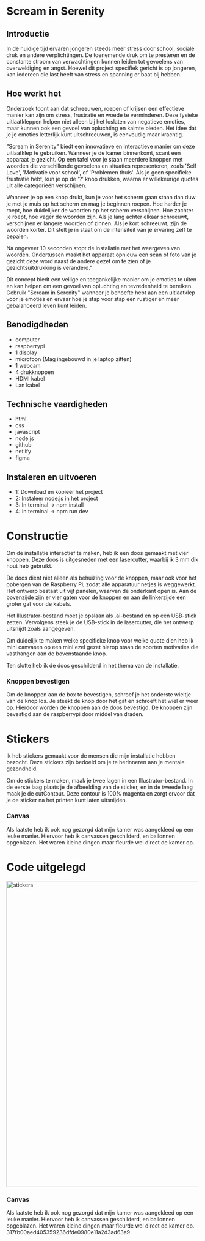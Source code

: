 # Scream in Serenity

## Introductie

In de huidige tijd ervaren jongeren steeds meer stress door school, sociale druk en andere verplichtingen. De toenemende druk om te presteren en de constante stroom van verwachtingen kunnen leiden tot gevoelens van overweldiging en angst. Hoewel dit project specifiek gericht is op jongeren, kan iedereen die last heeft van stress en spanning er baat bij hebben.

## Hoe werkt het

Onderzoek toont aan dat schreeuwen, roepen of krijsen een effectieve manier kan zijn om stress, frustratie en woede te verminderen. Deze fysieke uitlaatkleppen helpen niet alleen bij het loslaten van negatieve emoties, maar kunnen ook een gevoel van opluchting en kalmte bieden. Het idee dat je je emoties letterlijk kunt uitschreeuwen, is eenvoudig maar krachtig.

"Scream in Serenity" biedt een innovatieve en interactieve manier om deze uitlaatklep te gebruiken. Wanneer je de kamer binnenkomt, scant een apparaat je gezicht. Op een tafel voor je staan meerdere knoppen met woorden die verschillende gevoelens en situaties representeren, zoals 'Self Love', 'Motivatie voor school', of 'Problemen thuis'. Als je geen specifieke frustratie hebt, kun je op de '?' knop drukken, waarna er willekeurige quotes uit alle categorieën verschijnen.

Wanneer je op een knop drukt, kun je voor het scherm gaan staan dan duw je met je muis op het scherm en mag je beginnen roepen. Hoe harder je roept, hoe duidelijker de woorden op het scherm verschijnen. Hoe zachter je roept, hoe vager de woorden zijn. Als je lang achter elkaar schreeuwt, verschijnen er langere woorden of zinnen. Als je kort schreeuwt, zijn de woorden korter. Dit stelt je in staat om de intensiteit van je ervaring zelf te bepalen.

Na ongeveer 10 seconden stopt de installatie met het weergeven van woorden. Ondertussen maakt het apparaat opnieuw een scan of foto van je gezicht deze word naast de andere gezet om te zien of je gezichtsuitdrukking is veranderd."

Dit concept biedt een veilige en toegankelijke manier om je emoties te uiten en kan helpen om een gevoel van opluchting en tevredenheid te bereiken. Gebruik "Scream in Serenity" wanneer je behoefte hebt aan een uitlaatklep voor je emoties en ervaar hoe je stap voor stap een rustiger en meer gebalanceerd leven kunt leiden.

## Benodigdheden

- computer
- raspberrypi
- 1 display
- microfoon (Mag ingebouwd in je laptop zitten)
- 1 webcam
- 4 drukknoppen
- HDMI kabel
- Lan kabel

## Technische vaardigheden

- html
- css
- javascript
- node.js
- github
- netlify
- figma

## Instaleren en uitvoeren

- 1: Download en kopieër het project
- 2: Instaleer node.js in het project
- 3: In terminal -> npm install
- 4: In terminal -> npm run dev

# Constructie

Om de installatie interactief te maken, heb ik een doos gemaakt met vier knoppen. Deze doos is uitgesneden met een lasercutter, waarbij ik 3 mm dik hout heb gebruikt.

De doos dient niet alleen als behuizing voor de knoppen, maar ook voor het opbergen van de Raspberry Pi, zodat alle apparatuur netjes is weggewerkt. Het ontwerp bestaat uit vijf panelen, waarvan de onderkant open is. Aan de bovenzijde zijn er vier gaten voor de knoppen en aan de linkerzijde een groter gat voor de kabels.

Het Illustrator-bestand moet je opslaan als .ai-bestand en op een USB-stick zetten. Vervolgens steek je de USB-stick in de lasercutter, die het ontwerp uitsnijdt zoals aangegeven.

Om duidelijk te maken welke specifieke knop voor welke quote dien heb ik mini canvasen op een mini ezel gezet hierop staan de soorten motivaties die vasthangen aan de bovenstaande knop.

Ten slotte heb ik de doos geschilderd in het thema van de installatie.

### Knoppen bevestigen

Om de knoppen aan de box te bevestigen, schroef je het onderste wieltje van de knop los. Je steekt de knop door het gat en schroeft het wiel er weer op. Hierdoor worden de knoppen aan de doos bevestigd. De knoppen zijn bevestigd aan de raspberrypi door middel van draden.

# Stickers

Ik heb stickers gemaakt voor de mensen die mijn installatie hebben bezocht. Deze stickers zijn bedoeld om je te herinneren aan je mentale gezondheid.

Om de stickers te maken, maak je twee lagen in een Illustrator-bestand. In de eerste laag plaats je de afbeelding van de sticker, en in de tweede laag maak je de cutContour. Deze contour is 100% magenta en zorgt ervoor dat je de sticker na het printen kunt laten uitsnijden.


### Canvas

Als laatste heb ik ook nog gezorgd dat mijn kamer was aangekleed op een leuke manier. Hiervoor heb ik canvassen geschilderd, en ballonnen opgeblazen. Het waren kleine dingen maar fleurde wel direct de kamer op.

# Code uitgelegd

<img width="800" alt="stickers" src="https://github.com/vw09/CC_vanwellens/assets/151523107/c96f5949-6e28-4b15-a730-66fbed6b26b3">


### Canvas

Als laatste heb ik ook nog gezorgd dat mijn kamer was aangekleed op een leuke manier. Hiervoor heb ik canvassen geschilderd, en ballonnen opgeblazen. Het waren kleine dingen maar fleurde wel direct de kamer op.
317fb00aed405359236dfde0980e11a2d3ad63a9
